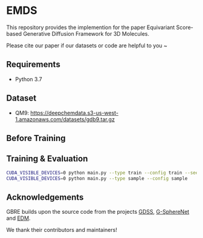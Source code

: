 # EMDS
This repository provides the implemention for the paper Equivariant Score-based Generative Diffusion Framework for 3D Molecules.

Please cite our paper if our datasets or code are helpful to you ~

## Requirements
* Python 3.7


## Dataset
* QM9: https://deepchemdata.s3-us-west-1.amazonaws.com/datasets/gdb9.tar.gz


## Before Training



## Training & Evaluation
```bash
CUDA_VISIBLE_DEVICES=0 python main.py --type train --config train --seed 42
CUDA_VISIBLE_DEVICES=0 python main.py --type sample --config sample
```

## Acknowledgements
GBRE builds upon the source code from the projects [GDSS](https://github.com/harryjo97/gdss), [G-SphereNet](https://github.com/divelab/DIG/tree/dig-stable) and [EDM](https://github.com/ehoogeboom/e3_diffusion_for_molecules).

We thank their contributors and maintainers!
